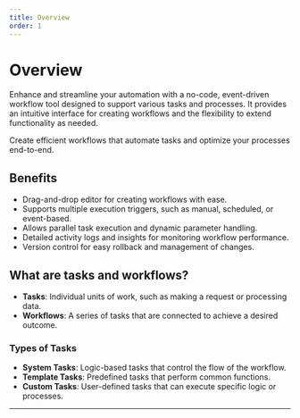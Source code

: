 ```yaml
---
title: Overview
order: 1
---
```


# Overview

Enhance and streamline your automation with a no-code, event-driven workflow tool designed to support various tasks and processes. It provides an intuitive interface for creating workflows and the flexibility to extend functionality as needed.

Create efficient workflows that automate tasks and optimize your processes end-to-end.

## Benefits

- Drag-and-drop editor for creating workflows with ease.
- Supports multiple execution triggers, such as manual, scheduled, or event-based.
- Allows parallel task execution and dynamic parameter handling.
- Detailed activity logs and insights for monitoring workflow performance.
- Version control for easy rollback and management of changes.

## What are tasks and workflows?

- **Tasks**: Individual units of work, such as making a request or processing data.
- **Workflows**: A series of tasks that are connected to achieve a desired outcome.

### Types of Tasks

- **System Tasks**: Logic-based tasks that control the flow of the workflow.
- **Template Tasks**: Predefined tasks that perform common functions.
- **Custom Tasks**: User-defined tasks that can execute specific logic or processes.

---